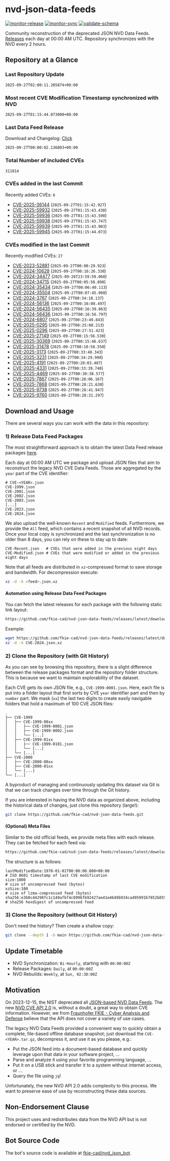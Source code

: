 # nvd-json-data-feeds

[![monitor-release](https://github.com/fkie-cad/nvd-json-data-feeds/actions/workflows/monitor_release.yml/badge.svg)](https://github.com/fkie-cad/nvd-json-data-feeds/actions/workflows/monitor_release.yml)
[![monitor-sync](https://github.com/fkie-cad/nvd-json-data-feeds/actions/workflows/monitor_sync.yml/badge.svg)](https://github.com/fkie-cad/nvd-json-data-feeds/actions/workflows/monitor_sync.yml)
[![validate-schema](https://github.com/fkie-cad/nvd-json-data-feeds/actions/workflows/validate_schema.yml/badge.svg)](https://github.com/fkie-cad/nvd-json-data-feeds/actions/workflows/validate_schema.yml)

Community reconstruction of the deprecated JSON NVD Data Feeds.
[Releases](https://github.com/fkie-cad/nvd-json-data-feeds/releases/latest) each day at 00:00 AM UTC.
Repository synchronizes with the NVD every 2 hours.

## Repository at a Glance

### Last Repository Update

```plain
2025-09-27T02:00:11.205874+00:00
```

### Most recent CVE Modification Timestamp synchronized with NVD

```plain
2025-09-27T01:15:44.073000+00:00
```

### Last Data Feed Release

Download and Changelog: [Click](https://github.com/fkie-cad/nvd-json-data-feeds/releases/latest)

```plain
2025-09-27T00:00:02.136803+00:00
```

### Total Number of included CVEs

```plain
311814
```

### CVEs added in the last Commit

Recently added CVEs: `6`

- [CVE-2025-36144](CVE-2025/CVE-2025-361xx/CVE-2025-36144.json) (`2025-09-27T01:15:42.927`)
- [CVE-2025-59932](CVE-2025/CVE-2025-599xx/CVE-2025-59932.json) (`2025-09-27T01:15:43.430`)
- [CVE-2025-59936](CVE-2025/CVE-2025-599xx/CVE-2025-59936.json) (`2025-09-27T01:15:43.590`)
- [CVE-2025-59938](CVE-2025/CVE-2025-599xx/CVE-2025-59938.json) (`2025-09-27T01:15:43.747`)
- [CVE-2025-59939](CVE-2025/CVE-2025-599xx/CVE-2025-59939.json) (`2025-09-27T01:15:43.903`)
- [CVE-2025-59945](CVE-2025/CVE-2025-599xx/CVE-2025-59945.json) (`2025-09-27T01:15:44.073`)


### CVEs modified in the last Commit

Recently modified CVEs: `27`

- [CVE-2023-52881](CVE-2023/CVE-2023-528xx/CVE-2023-52881.json) (`2025-09-27T00:00:29.923`)
- [CVE-2024-10628](CVE-2024/CVE-2024-106xx/CVE-2024-10628.json) (`2025-09-27T00:16:26.330`)
- [CVE-2024-34477](CVE-2024/CVE-2024-344xx/CVE-2024-34477.json) (`2025-09-26T23:59:59.060`)
- [CVE-2024-34715](CVE-2024/CVE-2024-347xx/CVE-2024-34715.json) (`2025-09-27T00:05:58.890`)
- [CVE-2024-35434](CVE-2024/CVE-2024-354xx/CVE-2024-35434.json) (`2025-09-27T00:06:40.113`)
- [CVE-2024-35504](CVE-2024/CVE-2024-355xx/CVE-2024-35504.json) (`2025-09-27T00:07:45.060`)
- [CVE-2024-3767](CVE-2024/CVE-2024-37xx/CVE-2024-3767.json) (`2025-09-27T00:34:18.137`)
- [CVE-2024-56136](CVE-2024/CVE-2024-561xx/CVE-2024-56136.json) (`2025-09-27T00:16:08.497`)
- [CVE-2024-56435](CVE-2024/CVE-2024-564xx/CVE-2024-56435.json) (`2025-09-27T00:16:39.863`)
- [CVE-2024-56436](CVE-2024/CVE-2024-564xx/CVE-2024-56436.json) (`2025-09-27T00:16:56.797`)
- [CVE-2024-6807](CVE-2024/CVE-2024-68xx/CVE-2024-6807.json) (`2025-09-27T00:23:49.843`)
- [CVE-2025-0295](CVE-2025/CVE-2025-02xx/CVE-2025-0295.json) (`2025-09-27T00:25:08.213`)
- [CVE-2025-0296](CVE-2025/CVE-2025-02xx/CVE-2025-0296.json) (`2025-09-27T00:27:51.423`)
- [CVE-2025-27149](CVE-2025/CVE-2025-271xx/CVE-2025-27149.json) (`2025-09-27T00:15:56.530`)
- [CVE-2025-30369](CVE-2025/CVE-2025-303xx/CVE-2025-30369.json) (`2025-09-27T00:15:46.637`)
- [CVE-2025-31478](CVE-2025/CVE-2025-314xx/CVE-2025-31478.json) (`2025-09-27T00:10:58.550`)
- [CVE-2025-3173](CVE-2025/CVE-2025-31xx/CVE-2025-3173.json) (`2025-09-27T00:33:48.343`)
- [CVE-2025-3231](CVE-2025/CVE-2025-32xx/CVE-2025-3231.json) (`2025-09-27T00:34:29.990`)
- [CVE-2025-4191](CVE-2025/CVE-2025-41xx/CVE-2025-4191.json) (`2025-09-27T00:20:03.487`)
- [CVE-2025-4331](CVE-2025/CVE-2025-43xx/CVE-2025-4331.json) (`2025-09-27T00:33:39.740`)
- [CVE-2025-4469](CVE-2025/CVE-2025-44xx/CVE-2025-4469.json) (`2025-09-27T00:30:38.577`)
- [CVE-2025-7867](CVE-2025/CVE-2025-78xx/CVE-2025-7867.json) (`2025-09-27T00:28:06.167`)
- [CVE-2025-7868](CVE-2025/CVE-2025-78xx/CVE-2025-7868.json) (`2025-09-27T00:28:21.630`)
- [CVE-2025-9738](CVE-2025/CVE-2025-97xx/CVE-2025-9738.json) (`2025-09-27T00:28:41.947`)
- [CVE-2025-9760](CVE-2025/CVE-2025-97xx/CVE-2025-9760.json) (`2025-09-27T00:28:31.297`)


## Download and Usage

There are several ways you can work with the data in this repository:

### 1) Release Data Feed Packages

The most straightforward approach is to obtain the latest Data Feed release packages [here](https://github.com/fkie-cad/nvd-json-data-feeds/releases/latest).

Each day at 00:00 AM UTC we package and upload JSON files that aim to reconstruct the legacy NVD CVE Data Feeds.
Those are aggregated by the `year` part of the CVE identifier:

```
# CVE-<YEAR>.json
CVE-1999.json
CVE-2001.json
CVE-2002.json
CVE-2003.json
[...]
CVE-2023.json
CVE-2024.json
```

We also upload the well-known `Recent` and `Modified` feeds.
Furthermore, we provide the `All` feed, which contains a recent snapshot of all NVD records.
Once your local copy is synchronized and the last synchronization is no older than 8 days, you can rely on these to stay up to date:

```plain
CVE-Recent.json   # CVEs that were added in the previous eight days
CVE-Modified.json # CVEs that were modified or added in the previous eight days
```

Note that all feeds are distributed in `xz`-compressed format to save storage and bandwidth.
For decompression execute:

```sh
xz -d -k <feed>.json.xz
```

#### Automation using Release Data Feed Packages

You can fetch the latest releases for each package with the following static link layout:

```sh
https://github.com/fkie-cad/nvd-json-data-feeds/releases/latest/download/CVE-<YEAR>.json.xz
```

Example:

```sh
wget https://github.com/fkie-cad/nvd-json-data-feeds/releases/latest/download/CVE-2024.json.xz
xz -d -k CVE-2024.json.xz
```

### 2) Clone the Repository (with Git History)

As you can see by browsing this repository, there is a slight difference between the release packages format and the repository folder structure.
This is because we want to maintain explorability of the dataset.

Each CVE gets its own JSON file, e.g., `CVE-1999-0001.json`.
Here, each file is put into a folder layout that first sorts by CVE `year` identifier part and then by `number` part.
We mask (`xx`) the last two digits to create easily navigable folders that hold a maximum of 100 CVE JSON files:

```plain
.
├── CVE-1999
│   ├── CVE-1999-00xx
│   │   ├── CVE-1999-0001.json
│   │   ├── CVE-1999-0002.json
│   │   └── [...]
│   ├── CVE-1999-01xx
│   │   ├── CVE-1999-0101.json
│   │   └── [...]
│   └── [...]
├── CVE-2000
│   ├── CVE-2000-00xx
│   ├── CVE-2000-01xx
│   └── [...]
└── [...]
```

A byproduct of managing and continuously updating this dataset via Git is that we can track changes over time through the Git history.

If you are interested in having the NVD data as organized above, including the historical data of changes, just clone this repository (large!):

```sh
git clone https://github.com/fkie-cad/nvd-json-data-feeds.git
```

#### (Optional) Meta Files

Similar to the old official feeds, we provide meta files with each release. They can be fetched for each feed via:

```sh
https://github.com/fkie-cad/nvd-json-data-feeds/releases/latest/download/CVE-<YEAR>.meta
```

The structure is as follows:

```plain
lastModifiedDate:1970-01-01T00:00:00.000+00:00                          # ISO 8601 timestamp of last CVE modification
size:1000                                                               # size of uncompressed feed (bytes)
xzSize:100                                                              # size of lzma-compressed feed (bytes)
sha256:e3b0c44298fc1c149afbf4c8996fb92427ae41e4649b934ca495991b7852b855 # sha256 hexdigest of uncompressed feed
```

### 3) Clone the Repository (without Git History)

Don't need the history? Then create a shallow copy:

```sh
git clone --depth 1 -b main https://github.com/fkie-cad/nvd-json-data-feeds.git
```


## Update Timetable

* NVD Synchronization: `Bi-Hourly`, starting with `00:00:00Z`
* Release Packages: `Daily`, at `00:00:00Z`
* NVD Rebuilds: `Weekly`, at `Sun, 02:30:00Z`


## Motivation

On 2023-12-15, the NIST deprecated all [JSON-based NVD Data Feeds](https://nvd.nist.gov/vuln/data-feeds#divRetirementBanner-1).
The new [NVD CVE API 2.0](https://nvd.nist.gov/developers/vulnerabilities) is, without a doubt, a great way to obtain CVE information.
However, we from [Fraunhofer FKIE - Cyber Analysis and Defense](https://www.fkie.fraunhofer.de/en/departments/cad.html) believe that the API does not cover a variety of use cases.

The legacy NVD Data Feeds provided a convenient way to quickly obtain a complete, file-based offline database snapshot; just download the `CVE-<YEAR>.tar.gz`, decompress it, and use it as you please, e.g.:

- Put the JSON feed into a document-based database and quickly leverage upon that data in your software project, ...
- Parse and analyze it using your favorite programming language, ...
- Put it on a USB stick and transfer it to a system without internet access, or ...
- Query the file using `jq`!

Unfortunately, the new NVD API 2.0 adds complexity to this process.
We want to preserve ease of use by reconstructing these data sources.

## Non-Endorsement Clause

This project uses and redistributes data from the NVD API but is not endorsed or certified by the NVD.

## Bot Source Code

The bot's source code is available at [fkie-cad/nvd\_json\_bot](https://github.com/fkie-cad/nvd_json_bot).